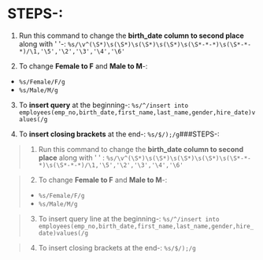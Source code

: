 STEPS-:
=======

1. Run this command to change the **birth_date column to second place** along with ' '-:
`%s/\v^(\S*)\s(\S*)\s(\S*)\s(\S*)\s(\S*-*-*)\s(\S*-*-*)/\1,'\5','\2','\3','\4','\6'`

2. To change **Female to F** and **Male to M**-:
* `%s/Female/F/g`
* `%s/Male/M/g`

3. To **insert query** at the beginning-:
`%s/^/insert into employees(emp_no,birth_date,first_name,last_name,gender,hire_date)values(/g`

4. To **insert closing brackets** at the end-:
`%s/$/);/g`###STEPS-:

>1. Run this command to change the **birth_date column to second place** along with ' ' :
>`%s/\v^(\S*)\s(\S*)\s(\S*)\s(\S*)\s(\S*-*-*)\s(\S*-*-*)/\1,'\5','\2','\3','\4','\6'`

> 2. To change **Female to F** and **Male to M**-:
> * `%s/Female/F/g`
> * `%s/Male/M/g`

> 3. To insert query line at the beginning-:
> `%s/^/insert into employees(emp_no,birth_date,first_name,last_name,gender,hire_date)values(/g`

> 4. To insert closing brackets at the end-:
> `%s/$/);/g`

